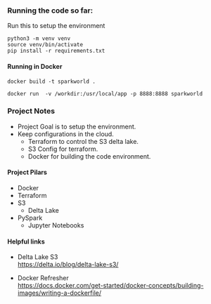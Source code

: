 ### Running the code so far:


Run this to setup the environment
```
python3 -m venv venv
source venv/bin/activate
pip install -r requirements.txt  
```

#### Running in Docker 
```
docker build -t sparkworld .

docker run  -v /workdir:/usr/local/app -p 8888:8888 sparkworld
```

### Project Notes

- Project Goal is to setup the environment. 
- Keep configurations in the cloud. 
    - Terraform to control the S3 delta lake. 
    - S3 Config for terraform. 
    - Docker for building the code environment.



#### Project Pilars
- Docker 
- Terraform
- S3
    - Delta Lake
- PySpark
    - Jupyter Notebooks


#### Helpful links

- Delta Lake S3\
    https://delta.io/blog/delta-lake-s3/

- Docker Refresher\
    https://docs.docker.com/get-started/docker-concepts/building-images/writing-a-dockerfile/
